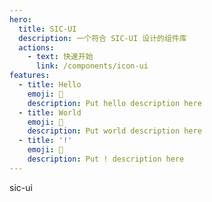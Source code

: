 ```yaml
---
hero:
  title: SIC-UI
  description: 一个符合 SIC-UI 设计的组件库
  actions:
    - text: 快速开始
      link: /components/icon-ui
features:
  - title: Hello
    emoji: 💎
    description: Put hello description here
  - title: World
    emoji: 🌈
    description: Put world description here
  - title: '!'
    emoji: 🚀
    description: Put ! description here
---
```


sic-ui
